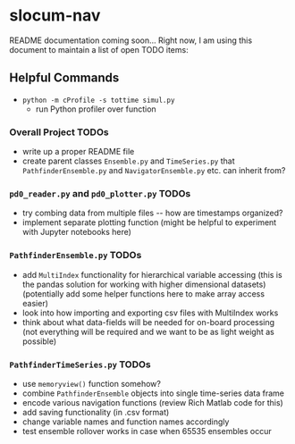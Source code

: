 # slocum-nav

README documentation coming soon...
Right now, I am using this document to maintain a list of open TODO items:

## Helpful Commands 
- `python -m cProfile -s tottime simul.py`
  - run Python profiler over function


### Overall Project TODOs
- write up a proper README file 
- create parent classes `Ensemble.py` and `TimeSeries.py` that `PathfinderEnsemble.py` and `NavigatorEnsemble.py` etc. can inherit from? 


### `pd0_reader.py` and `pd0_plotter.py` TODOs 
- try combing data from multiple files -- how are timestamps organized? 
- implement separate plotting function (might be helpful to experiment with Jupyter notebooks here)


### `PathfinderEnsemble.py` TODOs 
- add `MultiIndex` functionality for hierarchical variable accessing (this is the pandas solution for working with higher dimensional datasets) (potentially add some helper functions here to make array access easier)
- look into how importing and exporting csv files with MultiIndex works 
- think about what data-fields will be needed for on-board processing (not everything will be required and we want to be as light weight as possible)


### `PathfinderTimeSeries.py` TODOs
- use `memoryview()` function somehow?
- combine `PathfinderEnsemble` objects into single time-series data frame
- encode various navigation functions (review Rich Matlab code for this)
- add saving functionality (in .csv format)
- change variable names and function names accordingly 
- test ensemble rollover works in case when 65535 ensembles occur